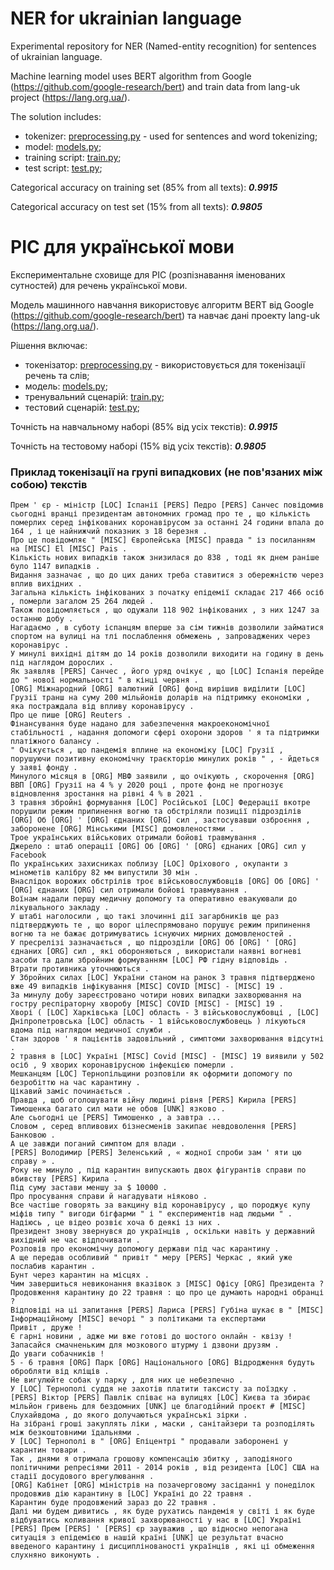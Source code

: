 # NER for ukrainian language

Experimental repository for NER (Named-entity recognition) for sentences of ukrainian language.

Machine learning model uses BERT algorithm from Google (https://github.com/google-research/bert) and train data from lang-uk project (https://lang.org.ua/).

The solution includes:
* tokenizer: [preprocessing.py](preprocessing.py) - used for sentences and word tokenizing;
* model: [models.py](models.py);
* training script: [train.py](train.py);
* test script: [test.py](test.py);

Categorical accuracy on training set (85% from all texts): ___0.9915___

Categorical accuracy on test set (15% from all texts): ___0.9805___

# РІС для української мови

Експериментальне сховище для РІС (розпізнавання іменованих сутностей) для речень української мови.

Модель машинного навчання використовує алгоритм BERT від Google (https://github.com/google-research/bert) та навчає дані проекту lang-uk (https://lang.org.ua/).

Рішення включає:
* токенізатор: [preprocessing.py](preprocessing.py) - використовується для токенізації речень та слів;
* модель: [models.py](models.py);
* тренувальний сценарій: [train.py](train.py);
* тестовий сценарій: [test.py](test.py);

Точність на навчальному наборі (85% від усіх текстів): ___0.9915___

Точність на тестовому наборі (15% від усіх текстів): ___0.9805___

### Приклад токенізації на групі випадкових (не пов'язаних між собою) текстів
```text
Прем ' єр - міністр [LOC] Іспанії [PERS] Педро [PERS] Санчес повідомив сьогодні вранці президентам автономних громад про те , що кількість померлих серед інфікованих коронавірусом за останні 24 години впала до 164 , і це найнижчий показник з 18 березня .
Про це повідомляє " [MISC] Європейська [MISC] правда " із посиланням на [MISC] El [MISC] Pais .
Кількість нових випадків також знизилася до 838 , тоді як днем раніше було 1147 випадків .
Видання зазначає , що до цих даних треба ставитися з обережністю через вплив вихідних .
Загальна кількість інфікованих з початку епідемії складає 217 466 осіб , померли загалом 25 264 людей .
Також повідомляється , що одужали 118 902 інфікованих , з них 1247 за останню добу .
Нагадаємо , в суботу іспанцям вперше за сім тижнів дозволили займатися спортом на вулиці на тлі послаблення обмежень , запроваджених через коронавірус .
У минулі вихідні дітям до 14 років дозволили виходити на годину в день під наглядом дорослих .
Як заявляв [PERS] Санчес , його уряд очікує , що [LOC] Іспанія перейде до " нової нормальності " в кінці червня .
[ORG] Міжнародний [ORG] валютний [ORG] фонд вирішив виділити [LOC] Грузії транш на суму 200 мільйонів доларів на підтримку економіки , яка постраждала від впливу коронавірусу .
Про це пише [ORG] Reuters .
Фінансування буде надано для забезпечення макроекономічної стабільності , надання допомоги сфері охорони здоров ' я та підтримки платіжного балансу .
" Очікується , що пандемія вплине на економіку [LOC] Грузії , порушуючи позитивну економічну траєкторію минулих років " , - йдеться у заяві фонду .
Минулого місяця в [ORG] МВФ заявили , що очікують , скорочення [ORG] ВВП [ORG] Грузії на 4 % у 2020 році , проте фонд не прогнозує відновлення зростання на рівні 4 % в 2021 .
3 травня збройні формування [LOC] Російської [LOC] Федерації вкотре порушили режим припинення вогню та обстріляли позиції підрозділів [ORG] Об [ORG] ' [ORG] єднаних [ORG] сил , застосувавши озброєння , заборонене [ORG] Мінськими [MISC] домовленостями .
Трое українських військових отримали бойові травмування .
Джерело : штаб операції [ORG] Об [ORG] ' [ORG] єднаних [ORG] сил у Facebook
По українських захисниках поблизу [LOC] Оріхового , окупанти з мінометів калібру 82 мм випустили 30 мін .
Внаслідок ворожих обстрілів троє військовослужбовців [ORG] Об [ORG] ' [ORG] єднаних [ORG] сил отримали бойові травмування .
Воїнам надали першу медичну допомогу та оперативно евакуювали до лікувального закладу .
У штабі наголосили , що такі злочинні дії загарбників ще раз підтверджують те , що ворог цілеспрямовано порушує режим припинення вогню та не бажає дотримуватись існуючих мирних домовленостей .
У пресрелізі зазначається , що підрозділи [ORG] Об [ORG] ' [ORG] єднаних [ORG] сил , які обороняються , використали наявні вогневі засоби та дали збройним формуванням [LOC] РФ гідну відповідь .
Втрати противника уточнюються .
У Збройних силах [LOC] України станом на ранок 3 травня підтверджено вже 49 випадків інфікування [MISC] COVID [MISC] - [MISC] 19 .
За минулу добу зареєстровано чотири нових випадки захворювання на гостру респіраторну хворобу [MISC] COVID [MISC] - [MISC] 19 .
Хворі ( [LOC] Харківська [LOC] область - 3 військовослужбовці , [LOC] Дніпропетровська [LOC] область - 1 військовослужбовець ) лікуються вдома під наглядом медичної служби .
Стан здоров ' я пацієнтів задовільний , симптоми захворювання відсутні .
2 травня в [LOC] Україні [MISC] Covid [MISC] - [MISC] 19 виявили у 502 осіб , 9 хворих коронавірусною інфекцією померли .
Мешканцям [LOC] Тернопільщини розповіли як оформити допомогу по безробіттю на час карантину .
Цікавий заміс починається .
Правда , щоб оголошувати війну людині рівня [PERS] Кирила [PERS] Тимошенка багато сил мати не обов [UNK] язково .
Але сьогодні це [PERS] Тимошенко , а завтра ...
Словом , серед впливових бізнесменів закипає невдоволення [PERS] Банковою .
А це завжди поганий симптом для влади .
[PERS] Володимир [PERS] Зеленський , « жодної спроби зам ' яти цю справу » .
Року не минуло , під карантин випускають двох фігурантів справи по вбивству [PERS] Кирила .
Під суму застави меншу за $ 10000 .
Про просування справи й нагадувати ніяково .
Все частіше говорять за вакцину від коронавірусу , що породжує купу міфів типу " вигоди бігфарми " і " експериментів над людьми " .
Надіюсь , це відео розвіє хоча б деякі із них .
Президент знову звернувся до українців , оскільки навіть у державний вихідний не час відпочивати .
Розповів про економічну допомогу держави під час карантину .
А ще передав особливий " привіт " меру [PERS] Черкас , який уже послабив карантин .
Бунт через карантин на місцях .
Чим завершиться невиконання вказівок з [MISC] Офісу [ORG] Президента ?
Продовження карантину до 22 травня : що про це думають народні обранці ?
Відповіді на ці запитання [PERS] Лариса [PERS] Губіна шукає в " [MISC] Інформаційному [MISC] вечорі " з політиками та експертами
Привіт , друже !
Є гарні новини , адже ми вже готові до шостого онлайн - квізу !
Запасайся смачненьким для мозкового штурму і дзвони друзям .
До уваги собачників !
5 - 6 травня [ORG] Парк [ORG] Національного [ORG] Відродження будуть обробляти від кліщів .
Не вигулюйте собак у парку , для них це небезпечно .
У [LOC] Тернополі суддя не захотів платити таксисту за поїздку .
[PERS] Віктор [PERS] Павлік співає на вулицях [LOC] Києва та збирає мільйон гривень для бездомних [UNK] це благодійний проєкт # [MISC] Слухайвдома , до якого долучаються українські зірки .
На зібрані гроші закуплять ліки , маски , санітайзери та розподілять між безкоштовними їдальнями .
У [LOC] Тернополі в " [ORG] Епіцентрі " продавали заборонені у карантин товари .
Так , днями я отримала грошову компенсацію збитку , заподіяного політичними репресіями 2011 - 2014 років , від резидента [LOC] США на стадії досудового врегулювання .
[ORG] Кабінет [ORG] міністрів на позачерговому засіданні у понеділок продовжив дію карантину в [LOC] Україні до 22 травня .
Карантин буде продовжений зараз до 22 травня .
Далі ми будем дивитись , як буде рухатись пандемія у світі і як буде відбуватись коливання кривої захворюваності у нас в [LOC] Україні
[PERS] Прем [PERS] ' [PERS] єр зауважив , що відносно непогана ситуація з епідемією в нашій країні [UNK] це результат вчасно введеного карантину і дисциплінованості українців , які ці обмеження слухняно виконують .
```
